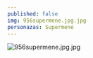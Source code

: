 ```yaml
---
published: false
img: 956supermene.jpg.jpg
personazas: Supermenė
---
```

![956supermene.jpg.jpg]({{site.baseurl}}/img/personazai/956supermene.jpg.jpg)

